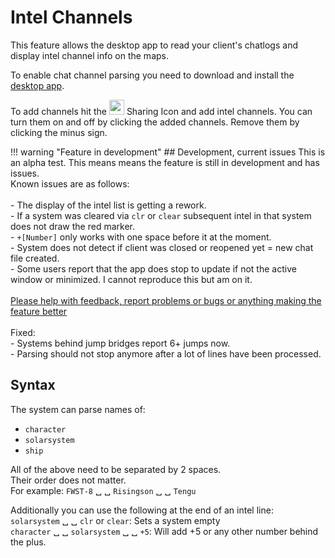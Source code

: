# Intel Channels
This feature allows the desktop app to read your client's chatlogs and display intel channel info on the maps. 

To enable chat channel parsing you need to download and install the [desktop app](https://www.dropbox.com/s/feo1z1055a7jmpd/Eveeye_v001.exe?dl=0).

To add channels hit the <img src="https://raw.githubusercontent.com/Risingson/eedocs/master/docs/images/Share-100_off.png" width="24" height="24" > Sharing Icon and add intel channels. You can turn them on and off by clicking the added channels. Remove them by clicking the minus sign.

!!! warning "Feature in development"
    ## Development, current issues
    This is an alpha test. This means means the feature is still in development and has issues.<br>Known issues are as follows:<br><br>
     - The display of the intel list is getting a rework.<br>
     - If a system was cleared via `clr` or `clear` subsequent intel in that system does not draw the red marker.<br>
     - `+[Number]` only works with one space before it at the moment.<br>
     - System does not detect if client was closed or reopened yet = new chat file created.<br> 
     - Some users report that the app does stop to update if not the active window or minimized. I cannot reproduce this but am on it.<br>
    <br> 
    [Please help with feedback, report problems or bugs or anything making the feature better](https://feedback.userreport.com/7ab42bbb-8bf8-4955-9573-c0b1213b1ba7/#submit/bug)<br><br> 
    Fixed:<br>
    - Systems behind jump bridges report 6+ jumps now.<br>
    - Parsing should not stop anymore after a lot of lines have been processed.<br>
    
## Syntax
The system can parse names of:

 - `character` 
 - `solarsystem`
 - `ship` 

All of the above need to be separated by 2 spaces.<br>Their order does not matter.<br> For example: `FWST-8` &#9251; &#9251; `Risingson` &#9251; &#9251; `Tengu`

Additionally you can use the following at the end of an intel line:<br>
`solarsystem` &#9251; &#9251; `clr` or `clear`: Sets a system empty<br>
`character` &#9251; &#9251; `solarsystem` &#9251; &#9251; `+5`: Will add +5 or any other number behind the plus.
<!--stackedit_data:
eyJoaXN0b3J5IjpbLTE5MTczODE0NTQsLTkwNzc1NTUyNiwxMj
kzMTYyNzIzLDEyOTMxNjI3MjMsMTk4NDIxOTAxLC0xMTI0MjE2
MzU3LDY5NDkyNTEwMSwxODkwNjAwOTE1LC0yNDk5NzI1NjMsLT
EzMTgzNDg4NzAsMTA5NjExNzEzMywtMTUyMjY4MzY4MSwxODYy
NjAzMDcwLC0yMDY1MTYzMDgsMTk5MDI2NzQzOSwtMTQwMzQ4OT
EwMSwtMjE0MTg4NzgyOCwxOTg1MDI3NTExLDEwMTY0NTMyODMs
MTEzOTAxOTYwNl19
-->